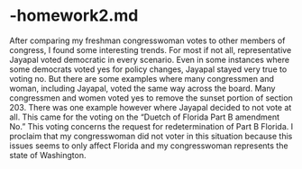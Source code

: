 # -homework2.md
After comparing my freshman congresswoman votes to other members of congress, I found some interesting trends. For most if not all, representative Jayapal voted democratic in every scenario. Even in some instances where some democrats voted yes for policy changes, Jayapal stayed very true to voting no. 
But there are some examples where many congressmen and woman, including Jayapal, voted the same way across the board. Many congressmen and women voted yes to remove the sunset portion of section 203. There was one example however where Jayapal decided to not vote at all. 
This came for the voting on the “Duetch of Florida Part B amendment No.” 
This voting concerns the request for redetermination of Part B Florida. I proclaim that my congresswoman did not voter in this situation because this issues seems to only affect Florida and my congresswoman represents the state of Washington.
